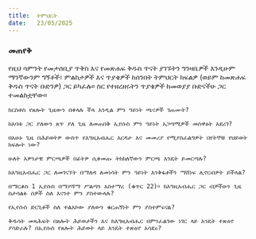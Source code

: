 ```yaml
---
title:  ትምህርት
date:   23/05/2025
---
```


### መጠየቅ

የዚህ ሳምንት የመታሰቢያ ጥቅስ እና የመጽሐፍ ቅዱስ ጥናት ያገኙትን ግንዛቤዎች እንዲሁም ማንኛውንም ግኝቶች፣ ምልከታዎች እና ጥያቄዎች ከሰንበት ትምህርት ክፍልዎ (ወይም ከመጽሐፍ ቅዱስ ጥናት ቡድንዎ) ጋር ይካፈሉ። ስር የተዘረዘሩትን ጥያቄዎች ከመወያያ ቡድናችሁ ጋር ተመልከቷቸው።

`ክርስቶስ የጸሎት ጊዜውን በቀላሉ ችላ እንዲል ምን ዓይነት ጫናዎች ገጠሙት?`

`ከአባቱ ጋር ያለውን ጸጥ ያለ ጊዜ ለመጠበቅ ኢየሱስ ምን ዓይነት አጋጣሚዎች መስዋዕት አደረገ?`

`በአሁኑ ጊዜ በሕይወትዎ ውስጥ የእግዚአብሔር እርዳታ እና መመሪያ የሚያስፈልግዎት በየትኞቹ የህይወት ክፍሎት ነው?`

`ሁለት አዎንታዊ ምርጫዎች በፊትዎ ሲቀመጡ ትክክለኛውን ምርጫ እንዴት ይመርጣሉ?`

`ከእግዚአብሔር ጋር ለመገናኘት በማለዳ ለመነሳት ምን ዓይነት እንቅፋቶችን ማሸነፍ ሊኖርብዎት ይችላል?`

`በማርቆስ 1 ኢየሱስ በማያሻማ ሥልጣን አስተማረ (ቁጥር 22)። ከእግዚአብሔር ጋር ብቻችሁን ጊዜ ስታሳልፉ ሰዎች ስለ እናንተ ምን ያስተውላሉ?`

`የኢየሱስ ድርጊቶች ስለ ተልእኮው ያለውን ቁርጠኝነት ምን ያስተምሩናል?`

`ቅዱሳት መጻሕፍት በጸሎት ሕይወታችን እና ከእግዚአብሔር በምንፈልገው ነገር ላይ እንዴት ተጽዕኖ ያሳድራሉ? በኢየሱስ የጸሎት ሕይወት ላይ እንዴት ተጽዕኖ አሳደሩ?`